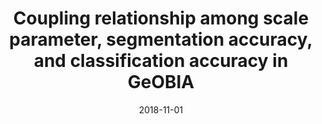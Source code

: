 ---
collection: publications
title: "Coupling relationship among scale parameter, segmentation accuracy, and classification accuracy in GeOBIA"
authors: "Ming D, Zhou W, Xu L, et al"
date: 2018-11-01
venue: "Photogrammetric Engineering & Remote Sensing"
volume: "84"
issue: "11"
pages: "681-693"
impact_factor: "1.47"
journal_type: "Journal Article"
citation: "Ming D, Zhou W, Xu L, et al. Coupling relationship among scale parameter, segmentation accuracy, and classification accuracy in GeOBIA[J]. Photogrammetric Engineering & Remote Sensing, 2018, 84(11): 681-693. (IF: 1.47)"
--- 